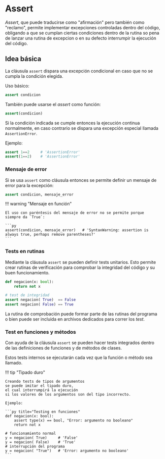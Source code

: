 # Assert

*Assert*, que puede traducirse como "afirmación" pero también como "reclamo",
permite implementar excepciones controladas dentro del código,
obligando a que se cumplan ciertas condiciones dentro de la rutina
so pena de lanzar una rutina de excepcion
o en su defecto interrumpir la ejecución del código.


## Idea básica

La cláusula `assert`
dispara una excepción condicional
en caso que no se cumpla la condición elegida.

Uso básico:

```py title="Assert - cláusula"
assert condicion
```

También puede usarse el *assert* como función:

```py title="Assert - función"
assert(condicion)
```

Si la condición indicada se cumple
entonces la ejecución continua normalmente,
en caso contrario
se dispara una excepción especial llamada `AssertionError`.

Ejemplo:

```py title="Assert - disparo de excepción"
assert 1==2     # 'AssertionError'
assert(1==2)    # 'AssertionError'
```

### Mensaje de error

Si se usa `assert` como cláusula
entonces se permite definir un mensaje de error
para la excepción:

```py title="Assert - mensaje agregado"
assert condicion, mensaje_error     
```

!!! warning "Mensaje en función"

    El uso con paréntesis del mensaje de error no se permite porque siempre da `True`:

    ```py
    assert(condicion, mensaje_error)   # 'SyntaxWarning: assertion is always true, perhaps remove parentheses?'
    ```


### Tests en rutinas

Mediante la cláusula `assert`
se pueden definir tests unitarios.
Esto permite crear rutinas de verificación 
para comprobar la integridad del código y su buen funcionamiento.

```py title="Testing en rutina"
def negacion(x: bool):
    return not x

# test de integridad
assert negacion( True)  == False 
assert negacion( False) == True 
```

La rutina de comprobación puede formar parte de las rutinas del programa
o bien puede ser incluida en archivos dedicados para correr los *test*.


### Test en funciones y métodos


Con ayuda de la cláusula `assert`
se pueden hacer tests integrados
dentro de las definiciones de funciones
y de métodos de clases.  

Estos tests internos se ejecutarán cada vez
que la función o método sea llamado.


!!! tip "Tipado duro"

    Creando tests de tipos de argumentos
    se puede imitar el tipado duro,
    el cual interrumpirá la ejecución
    si los valores de los argumentos son del tipo incorrecto.

    Ejemplo:

    ```py title="Testing en funciones"
    def negacion(x: bool):
        assert type(x) == bool, "Error: argumento no booleano"
        return not x

    # funcionamiento normal
    y = negacion( True)     # 'False'
    y = negacion( False)    # 'True'
    # interrupción del programa
    y = negacion( "True")   # 'Error: argumento no booleano'
    ```

